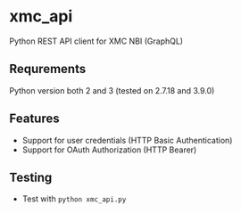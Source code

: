 # xmc_api
Python REST API client for XMC NBI (GraphQL)

## Requrements
Python version both 2 and 3 (tested on 2.7.18 and 3.9.0)

## Features
* Support for user credentials (HTTP Basic Authentication)
* Support for OAuth Authorization (HTTP Bearer)

## Testing
* Test with `python xmc_api.py`